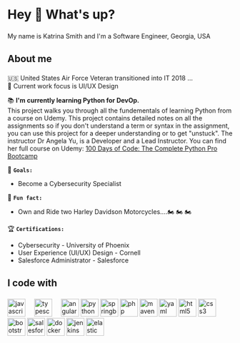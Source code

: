 <h1 align="left">Hey 👋 What's up?</h1>

###

<p align="left">My name is Katrina Smith and I'm a Software Engineer, Georgia, USA </p>

###

<h2 align="left">About me</h2>

###

<p align="left">🇺🇸 United States Air Force Veteran transitioned into IT 2018 ...<br>
🎨 Current work focus is UI/UX Design <br>

  📚 **I'm currently learning Python for DevOp.** <br>
  This project walks you through all the fundementals of learning Python from a course on Udemy.  This project contains detailed notes on all the assignments so if you don't understand a term or syntax in the assignment, 
  you can use this project for a deeper understanding or to get "unstuck".  The instructor Dr Angela Yu, is a Developer and a Lead Instructor. You can find her full course on Udemy: [100 Days of Code: The Complete Python Pro Bootcamp](https://www.udemy.com/course/100-days-of-code/learn/)

  🎯 **`Goals:`** <br>
  
- Become a Cybersecurity Specialist
  
 🎲 **`Fun fact:`** <br>

- Own and Ride two Harley Davidson Motorcycles....🏍️ 🏍️ 🏍️
  
🏆 **`Certifications:`**<br>
  
  - Cybersecurity - University of Phoenix
  - User Experience (UI/UX) Design - Cornell
  - Salesforce Administrator - Salesforce
    
</p>

###

<h2 align="left">I code with</h2>

###

<div align="left">
  <img src="https://cdn.jsdelivr.net/gh/devicons/devicon/icons/javascript/javascript-original.svg" height="40" alt="javascript logo"  />
  <img width="12" />
  <img src="https://cdn.jsdelivr.net/gh/devicons/devicon/icons/typescript/typescript-original.svg" height="40" alt="typescript logo"  />
  <img width="12" />
  <img src="https://cdn.jsdelivr.net/gh/devicons/devicon/icons/angular/angular-original.svg" height="40" alt="angular logo" />
  <img src="https://cdn.jsdelivr.net/gh/devicons/devicon/icons/python/python-original.svg" height="40" alt="python logo" />
  <img src="https://cdn.jsdelivr.net/gh/devicons/devicon/icons/spring/spring-original.svg" height="40" alt="springboot logo" />
  <img src="https://cdn.jsdelivr.net/gh/devicons/devicon/icons/php/php-original.svg" height="40" alt="php logo" />
  <img src="https://cdn.jsdelivr.net/gh/devicons/devicon/icons/maven/maven-original.svg" height="40" alt="maven logo" />
  <img src="https://cdn.jsdelivr.net/gh/devicons/devicon/icons/yaml/yaml-original.svg" height="40" alt="yaml logo" />
  <img src="https://cdn.jsdelivr.net/gh/devicons/devicon/icons/html5/html5-original.svg" height="40" alt="html5 logo" />
  <img src="https://cdn.jsdelivr.net/gh/devicons/devicon/icons/css3/css3-original.svg" height="40" alt="css3 logo" />
  <img src="https://cdn.jsdelivr.net/gh/devicons/devicon/icons/bootstrap/bootstrap-original.svg" height="40" alt="bootstrap" />
  <img src="https://cdn.jsdelivr.net/gh/devicons/devicon/icons/salesforce/salesforce-original.svg" height="40" alt="salesforce logo" />
  <img src="https://cdn.jsdelivr.net/gh/devicons/devicon/icons/docker/docker-original.svg" height="40" alt="docker logo" />
  <img src="https://cdn.jsdelivr.net/gh/devicons/devicon/icons/jenkins/jenkins-original.svg" height="40" alt="jenkins logo" />
  <img src="https://cdn.jsdelivr.net/gh/devicons/devicon/icons/elasticsearch/elasticsearch-original.svg" height="40" alt="elastic search logo" />
  
</div>

###
